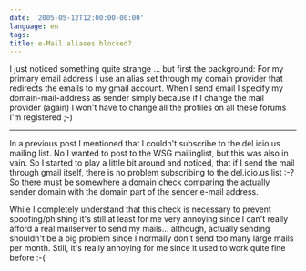 ```yaml
---
date: '2005-05-12T12:00:00-00:00'
language: en
tags:
title: e-Mail aliases blocked?
---
```



I just noticed something quite strange ... but first the background: For my primary email address I use an alias set through my domain provider that redirects the emails to my gmail account. When I send email I specify my domain-mail-address as sender simply because if I change the mail provider (again) I won't have to change all the profiles on all these forums I'm registered ;-)

-------------------------------



In a previous post I mentioned that I couldn't subscribe to the del.icio.us mailing list. No I wanted to post to the WSG mailinglist, but this was also in vain. So I started to play a little bit around and noticed, that if I send the mail through gmail itself, there is no problem subscribing to the del.icio.us list :-? So there must be somewhere a domain check comparing the actually sender domain with the domain part of the sender e-mail address.



While I completely understand that this check is necessary to prevent spoofing/phishing it's still at least for me very annoying since I can't really afford a real mailserver to send my mails... although, actually sending shouldn't be a big problem since I normally don't send too many large mails per month. Still, it's really annoying for me since it used to work quite fine before :-(